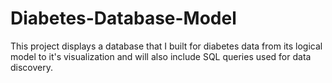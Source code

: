 # Diabetes-Database-Model
This project displays a database that I built for diabetes data from its logical model to it's visualization and will also include SQL queries used for data discovery. 

